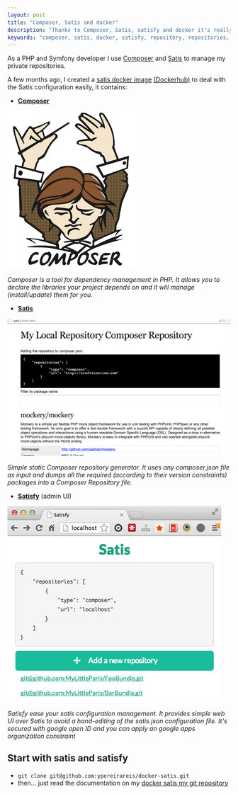```yaml
---
layout: post
title: "Composer, Satis and docker"
description: "Thanks to Composer, Satis, satisfy and docker it's really easy to host and use private git repositories"
keywords: "composer, satis, docker, satisfy, repository, repositories, git, packagist, github, gitlab, bitbucket"
---
```


As a PHP and Symfony developer I use [Composer](https://getcomposer.org/)
and [Satis](https://github.com/composer/satis) to manage my private repositories.

A few months ago, I created a [satis docker image](https://github.com/ypereirareis/docker-satis)
[(Dockerhub)](https://hub.docker.com/r/ypereirareis/docker-satis/) to deal with the Satis configuration easily, it contains: 

* **[Composer](https://getcomposer.org/)**

![Composer](/assets/images/posts/composer.png)

_Composer is a tool for dependency management in PHP.
It allows you to declare the libraries your project depends on and it will manage (install/update) them for you._

* **[Satis](https://github.com/composer/satis)**

![Satis](/assets/images/posts/satis.png)

_Simple static Composer repository generator.
It uses any composer.json file as input and dumps all the required
(according to their version constraints) packages into a Composer Repository file._

* **[Satisfy](https://github.com/ludofleury/satisfy)** (admin UI)

![Satisfy](/assets/images/posts/satisfy.png)

_Satisfy ease your satis configuration management.
It provides simple web UI over Satis to avoid a hand-editing of the satis.json configuration file.
It's secured with google open ID and you can apply an google apps organization constraint_

## Start with satis and satisfy

* `git clone git@github.com:ypereirareis/docker-satis.git`
* then... just read the documentation on my [docker satis my git repository](https://github.com/ypereirareis/docker-satis)

